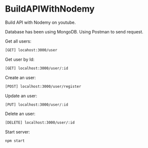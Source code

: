# BuildAPIWithNodemy

Build API with Nodemy on youtube.

Database has been using MongoDB.
Using Postman to send request.

Get all users:

```bash
[GET] locahost:3000/user
```

Get user by Id:

```bash
[GET] localhost:3000/user/:id
```

Create an user:

```bash
[POST] localhost:3000/user/register
```

Update an user:

```bash
[PUT] localhost:3000/user/:id
```

Delete an user:

```bash
[DELETE] localhost:3000/user/:id
```

Start server:

```bash
npm start
```
